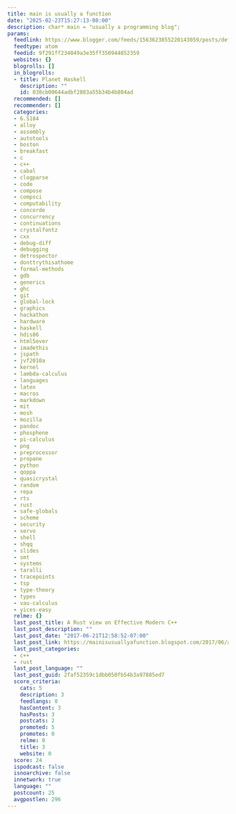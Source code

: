 ```yaml
---
title: main is usually a function
date: "2025-02-23T15:27:13-08:00"
description: char* main = "usually a programming blog";
params:
  feedlink: https://www.blogger.com/feeds/1563623855220143059/posts/default
  feedtype: atom
  feedid: 9f291ff234049a3e35ff350944852359
  websites: {}
  blogrolls: []
  in_blogrolls:
  - title: Planet Haskell
    description: ""
    id: 038cb00644adbf2883a55b34b4b804ad
  recommended: []
  recommender: []
  categories:
  - 6.S184
  - alloy
  - assembly
  - autotools
  - boston
  - breakfast
  - c
  - c++
  - cabal
  - clogparse
  - code
  - compose
  - compsci
  - computability
  - concorde
  - concurrency
  - continuations
  - crystalfontz
  - cxx
  - debug-diff
  - debugging
  - detrospector
  - donttrythisathome
  - formal-methods
  - gdb
  - generics
  - ghc
  - git
  - global-lock
  - graphics
  - hackathon
  - hardware
  - haskell
  - hdis86
  - html5ever
  - imadethis
  - jspath
  - jvf2010a
  - kernel
  - lambda-calculus
  - languages
  - latex
  - macros
  - markdown
  - mit
  - mosh
  - mozilla
  - pandoc
  - phosphene
  - pi-calculus
  - png
  - preprocessor
  - propane
  - python
  - qoppa
  - quasicrystal
  - random
  - repa
  - rts
  - rust
  - safe-globals
  - scheme
  - security
  - servo
  - shell
  - shqq
  - slides
  - smt
  - systems
  - taralli
  - tracepoints
  - tsp
  - type-theory
  - types
  - vau-calculus
  - yices-easy
  relme: {}
  last_post_title: A Rust view on Effective Modern C++
  last_post_description: ""
  last_post_date: "2017-06-21T12:58:52-07:00"
  last_post_link: https://mainisusuallyafunction.blogspot.com/2017/06/a-rust-view-on-effective-modern-c.html
  last_post_categories:
  - c++
  - rust
  last_post_language: ""
  last_post_guid: 2faf52359c1dbb050fb54b3a97885ed7
  score_criteria:
    cats: 5
    description: 3
    feedlangs: 0
    hasContent: 3
    hasPosts: 3
    postcats: 2
    promoted: 5
    promotes: 0
    relme: 0
    title: 3
    website: 0
  score: 24
  ispodcast: false
  isnoarchive: false
  innetwork: true
  language: ""
  postcount: 25
  avgpostlen: 296
---
```

